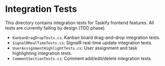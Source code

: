 # Integration Tests

This directory contains integration tests for Taskify frontend features. All tests are currently failing by design (TDD phase).

- `KanbanDragDropTests.cs`: Kanban board drag-and-drop integration tests.
- `SignalRRealTimeTests.cs`: SignalR real-time update integration tests.
- `UserAssignmentHighlightTests.cs`: User assignment and task highlighting integration tests.
- `CommentSectionTests.cs`: Comment add/edit/delete integration tests.
